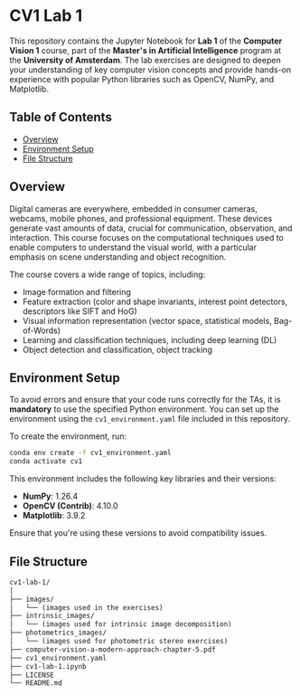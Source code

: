 # CV1 Lab 1

This repository contains the Jupyter Notebook for **Lab 1** of the **Computer Vision 1** course, part of the **Master's in Artificial Intelligence** program at the **University of Amsterdam**. The lab exercises are designed to deepen your understanding of key computer vision concepts and provide hands-on experience with popular Python libraries such as OpenCV, NumPy, and Matplotlib.

## Table of Contents

- [Overview](#overview)
- [Environment Setup](#environment-setup)
- [File Structure](#file-structure)

## Overview

Digital cameras are everywhere, embedded in consumer cameras, webcams, mobile phones, and professional equipment. These devices generate vast amounts of data, crucial for communication, observation, and interaction. This course focuses on the computational techniques used to enable computers to understand the visual world, with a particular emphasis on scene understanding and object recognition.

The course covers a wide range of topics, including:
- Image formation and filtering
- Feature extraction (color and shape invariants, interest point detectors, descriptors like SIFT and HoG)
- Visual information representation (vector space, statistical models, Bag-of-Words)
- Learning and classification techniques, including deep learning (DL)
- Object detection and classification, object tracking

## Environment Setup

To avoid errors and ensure that your code runs correctly for the TAs, it is **mandatory** to use the specified Python environment. You can set up the environment using the `cv1_environment.yaml` file included in this repository.

To create the environment, run:

```bash
conda env create -f cv1_environment.yaml
conda activate cv1
```

This environment includes the following key libraries and their versions:

- **NumPy**: 1.26.4
- **OpenCV (Contrib)**: 4.10.0
- **Matplotlib**: 3.9.2

Ensure that you're using these versions to avoid compatibility issues.

## File Structure

```markdown
cv1-lab-1/
│
├── images/
│   └── (images used in the exercises)
├── intrinsic_images/
│   └── (images used for intrinsic image decomposition)
├── photometrics_images/
│   └── (images used for photometric stereo exercises)
├── computer-vision-a-modern-approach-chapter-5.pdf
├── cv1_environment.yaml
├── cv1-lab-1.ipynb
├── LICENSE
└── README.md
```